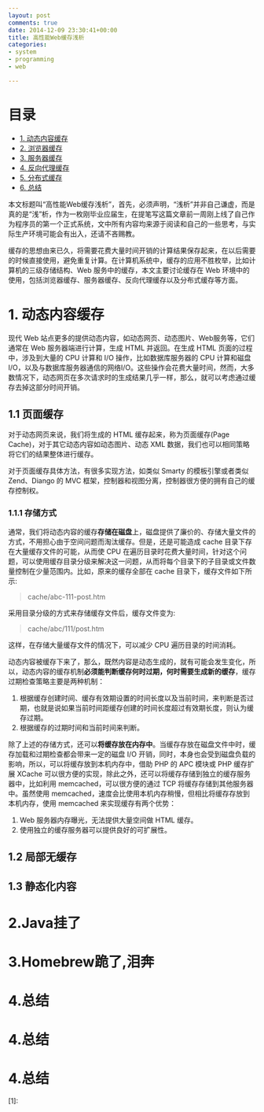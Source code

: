 ```yaml
---
layout: post
comments: true
date: 2014-12-09 23:30:41+00:00
title: 高性能Web缓存浅析
categories:  
- system
- programming
- web

---
```

# 目录 
* [1. 动态内容缓存](#dynamic_content_cache)
* [2. 浏览器缓存](#browser_content_cache)
* [3. 服务器缓存](#server_cache)
* [4. 反向代理缓存](#reserve_proxy_cache)
* [5. 分布式缓存](#distribute_cache)
* [6. 总结](#summary)

本文标题叫“高性能Web缓存浅析”，首先，必须声明，“浅析”并非自己谦虚，而是真的是“浅”析，作为一枚刚毕业应届生，在提笔写这篇文章前一周刚上线了自己作为程序员的第一个正式系统，文中所有内容均来源于阅读和自己的一些思考，与实际生产环境可能会有出入，还请不吝赐教。

缓存的思想由来已久，将需要花费大量时间开销的计算结果保存起来，在以后需要的时候直接使用，避免重复计算。在计算机系统中，缓存的应用不胜枚举，比如计算机的三级存储结构、Web 服务中的缓存，本文主要讨论缓存在 Web 环境中的使用，包括浏览器缓存、服务器缓存、反向代理缓存以及分布式缓存等方面。

# <a id="dynamic_content_cache">  1. 动态内容缓存 </a>
现代 Web 站点更多的提供动态内容，如动态网页、动态图片、Web服务等，它们通常在 Web 服务器端进行计算，生成 HTML 并返回。在生成 HTML 页面的过程中，涉及到大量的 CPU 计算和 I/O 操作，比如数据库服务器的 CPU 计算和磁盘 I/O，以及与数据库服务器通信的网络I/O。这些操作会花费大量时间，然而，大多数情况下，动态网页在多次请求时的生成结果几乎一样，那么，就可以考虑通过缓存去掉这部分时间开销。

## 1.1 页面缓存 
对于动态网页来说，我们将生成的 HTML 缓存起来，称为页面缓存(Page Cache)，对于其它动态内容如动态图片、动态 XML 数据，我们也可以相同策略将它们的结果整体进行缓存。

对于页面缓存具体方法，有很多实现方法，如类似 Smarty 的模板引擎或者类似 Zend、Diango 的 MVC 框架，控制器和视图分离，控制器很方便的拥有自己的缓存控制权。
### 1.1.1 存储方式
通常，我们将动态内容的缓存**存储在磁盘**上，磁盘提供了廉价的、存储大量文件的方式，不用担心由于空间问题而淘汰缓存。但是，还是可能造成 cache 目录下存在大量缓存文件的可能，从而使 CPU 在遍历目录时花费大量时间，针对这个问题，可以使用缓存目录分级来解决这一问题，从而将每个目录下的子目录或文件数量控制在少量范围内。比如，原来的缓存全部在 cache 目录下，缓存文件如下所示:
> cache/abc-111-post.htm

采用目录分级的方式来存储缓存文件后，缓存文件变为:
> cache/abc/111/post.htm

这样，在存储大量缓存文件的情况下，可以减少 CPU 遍历目录的时间消耗。

动态内容被缓存下来了，那么，既然内容是动态生成的，就有可能会发生变化，所以，动态内容的缓存机制**必须能判断缓存何时过期，何时需要生成新的缓存**，缓存过期检查策略主要是两种机制：

1. 根据缓存创建时间、缓存有效期设置的时间长度以及当前时间，来判断是否过期，也就是说如果当前时间距缓存创建的时间长度超过有效期长度，则认为缓存过期。
2. 根据缓存的过期时间和当前时间来判断。

除了上述的存储方式，还可以**将缓存放在内存中**。当缓存存放在磁盘文件中时，缓存加载和过期检查都会带来一定的磁盘 I/O 开销，同时，本身也会受到磁盘负载的影响，所以，可以将缓存放到本机内存中，借助 PHP 的 APC 模块或 PHP 缓存扩展 XCache 可以很方便的实现，除此之外，还可以将缓存存储到独立的缓存服务器中，比如利用 memcached，可以很方便的通过 TCP 将缓存存储到其他服务器中。虽然使用 memcached，速度会比使用本机内存稍慢，但相比将缓存存放到本机内存，使用 memcached 来实现缓存有两个优势：

1. Web 服务器内存曝光，无法提供大量空间做 HTML 缓存。
2. 使用独立的缓存服务器可以提供良好的可扩展性。

## 1.2 局部无缓存

## 1.3 静态化内容

                                                  

# <a id="browser_content_cache">  2.Java挂了</a>



# <a id="server_cache">  3.Homebrew跪了,泪奔</a>





# <a id="reserve_proxy_cache">  4.总结</a>

# <a id="distribute_cache">  4.总结</a>

# <a id="summary">  4.总结</a>




[1]: